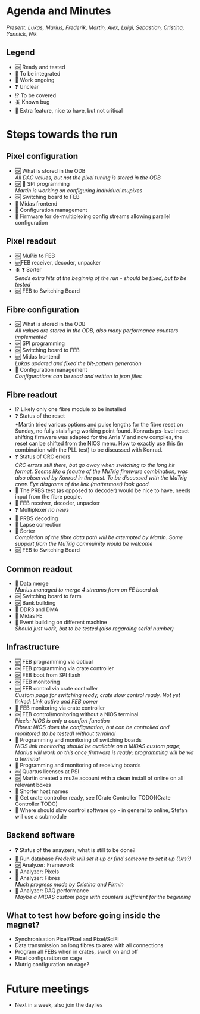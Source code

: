 # Agenda and Minutes

*Present: Lukas, Marius, Frederik, Martin, Alex, Luigi, Sebastian, Cristina, Yannick, Nik*

## Legend

* :ok: Ready and tested
* :electric_plug: To be integrated
* :hammer: Work ongoing
* :question: Unclear
* :interrobang: To be covered
* :beetle: Known bug
* :muscle: Extra feature, nice to have, but not critical

# Steps towards the run

## Pixel configuration ##

* :ok: What is stored in the ODB  
   *All DAC values, but not the pixel tuning is stored in the ODB*
* :ok: :hammer: SPI programming  
   *Martin is working on configuring individual mupixes* 
* :ok: Switching board to FEB  
* :hammer: Midas frontend  
* :electric_plug: Configuration management  
* :muscle: Firmware for de-multiplexing config streams allowing parallel configuration


## Pixel readout ##

* :ok: MuPix to FEB  
* :ok:FEB receiver, decoder, unpacker  
* :beetle: :question: Sorter  
   *Sends extra hits at the beginnig of the run - should be fixed, but to be tested*
* :ok: FEB to Switching Board

## Fibre configuration ##

* :ok: What is stored in the ODB  
   *All values are stored in the ODB, also many performance counters implemented*
* :ok: SPI programming
* :ok: Switching board to FEB  
* :ok: Midas frontend  
   *Lukas updated and fixed the bit-pattern generation*
* :hammer: Configuration management  
   *Configurations can be read and written to json files*

## Fibre readout ##

* :interrobang: Likely only one fibre module to be installed
* :question: Status of the reset  
   *Martin tried various options and pulse lengths for the fibre reset on Sunday, no fully staisfiyng working point found. Konrads ps-level reset shifting firmware was adapted for the Arria V and now compiles, the reset can be shifted from the NIOS menu. How to exactly use this (in combination with the PLL test) to be discussed with Konrad.
* :question: Status of CRC errors  
   *CRC errors still there, but go away when switching to the long hit format. Seems like a feautre of the MuTrig firmware combination, was also observed by Konrad in the past. To be discussed with the MuTrig crew. Eye diagrams of the link (mattermost) look good.*
* :muscle: The PRBS test (as opposed to decoder) would be nice to have, needs input from the fibre people.
* :electric_plug: FEB receiver, decoder, unpacker
* :question: Multiplexer 
   *no news*
* :electric_plug: PRBS decoding
* :electric_plug: Lapse correction
* :electric_plug: Sorter  
   *Completion of the fibre data path will be attempted by Martin. Some support from the MuTrig commuinity would be welcome*
* :ok: FEB to Switching Board


## Common readout ##

* :electric_plug: Data merge  
   *Marius managed to merge 4 streams from on FE board ok*
* :ok: Switching board to farm
* :ok: Bank building
* :electric_plug: DDR3 and DMA
* :hammer: Midas FE  
* :electric_plug: Event building on different machine  
   *Should just work, but to be tested (also regarding serial number)*

## Infrastructure ##

* :ok: FEB programming via optical
* :ok: FEB programming via crate controller
* :ok: FEB boot from SPI flash
* :ok: FEB monitoring
* :ok: FEB control via crate controller  
    *Custom page for switching ready, crate slow control ready. Not yet linked: Link active and FEB power*
* :muscle: FEB monitoring via crate controller
* :ok: FEB control/monitoring without a NIOS terminal  
  *Pixels: NIOS is only a comfort function*  
  *Fibres: NIOS does the configuration, but can be controlled and monitored (to be tested) without terminal*
* :hammer: Programming and monitoring of switching boards  
   *NIOS link monitoring should be available on a MIDAS custom page; Marius will work on this once firmware is ready; programming will be via a terminal*
* :hammer: Programming and monitoring of receiving boards
* :ok: Quartus licenses at PSI  
* :ok: Martin created a mu3e account with a clean install of online on all relevant boxes
* :hammer: Shorter host names
* :hammer: Get crate controller ready, see [Crate Controller TODO](Crate Controller TODO)
* :hammer: Where should slow control software go - in general to online, Stefan will use a submodule

## Backend software ##

* :question: Status of the anayzers, what is still to be done?
* :hammer: Run database
   *Frederik will set it up or find someone to set it up (Urs?)*
* :ok: Analyzer: Framework
* :hammer: Analyzer: Pixels
* :hammer: Analyzer: Fibres  
  *Much progress made by Cristina and Pirmin*
* :hammer: Analyzer: DAQ performance  
   *Maybe a MIDAS custom page with counters sufficient for the beginning*

## What to test how before going inside the magnet? ##

* Synchronisation Pixel/Pixel and Pixel/SciFi
* Data transmission on long fibres to area with all connections
* Program all FEBs when in crates, swich on and off
* Pixel configuration on cage
* Mutrig configuration on cage?

# Future meetings

* Next in a week, also join the daylies